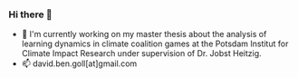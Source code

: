 ### Hi there 👋

- 🔭 I'm currently working on my master thesis about the analysis of learning dynamics in climate coalition games at the Potsdam Institut for Climate Impact Research under supervision of Dr. Jobst Heitzig.
- 📫 david.ben.goll[at]gmail.com

<!--
**golldavid/golldavid** is a ✨ _special_ ✨ repository because its `README.md` (this file) appears on your GitHub profile.

Here are some ideas to get you started:

- 🔭 I’m currently working on ...
- 🌱 I’m currently learning ...
- 👯 I’m looking to collaborate on ...
- 🤔 I’m looking for help with ...
- 💬 Ask me about ...
- 📫 How to reach me: ...
- 😄 Pronouns: ...
- ⚡ Fun fact: ...
-->
